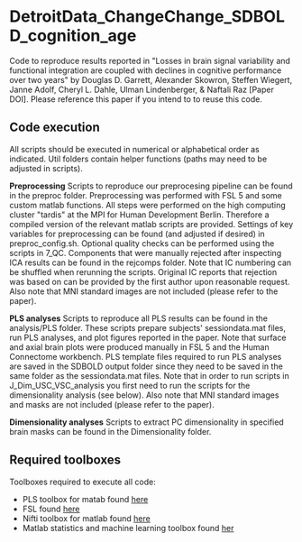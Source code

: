 # DetroitData_ChangeChange_SDBOLD_cognition_age
Code to reproduce results reported in "Losses in brain signal variability and functional integration are coupled with declines in cognitive performance over two years" by Douglas D. Garrett, Alexander Skowron, Steffen Wiegert, Janne Adolf, Cheryl L. Dahle, Ulman Lindenberger, & Naftali Raz [Paper DOI]. Please reference this paper if you intend to to reuse this code.

## Code execution
All scripts should be executed in numerical or alphabetical order as indicated. Util folders contain helper functions (paths may need to be adjusted in scripts).

**Preprocessing**
Scripts to reproduce our preprocesing pipeline can be found in the preproc folder. Preprocessing was performed with FSL 5 and some custom matlab functions. All steps were performed on the high computing cluster "tardis" at the MPI for Human Development Berlin. Therefore a compiled version of the relevant matlab scripts are provided. Settings of key variables for preprocessing can be found (and adjusted if desired) in preproc_config.sh. Optional quality checks can be performed using the scripts in 7_QC. Components that were manually rejected after inspecting ICA results can be found in the rejcomps folder. Note that IC numbering can be shuffled when rerunning the scripts. Original IC reports that rejection was based on can be provided by the first author upon reasonable request. Also note that MNI standard images are not included (please refer to the paper).

**PLS analyses**
Scripts to reproduce all PLS results can be found in the analysis/PLS folder. These scripts prepare subjects' sessiondata.mat files, run PLS analyses, and plot figures reported in the paper. Note that surface and axial brain plots were produced manually in FSL 5 and the Human Connectome workbench. PLS template files required to run PLS analyses are saved in the SDBOLD output folder since they need to be saved in the same folder as the sessiondata.mat files. Note that in order to run scripts in J_Dim_USC_VSC_analysis you first need to run the scripts for the dimensionality analysis (see below). Also note that MNI standard images and masks are not included (please refer to the paper).

**Dimensionality analyses**
Scripts to extract PC dimensionality in specified brain masks can be found in the Dimensionality folder.

## Required toolboxes
Toolboxes required to execute all code:

* PLS toolbox for matab found [here](https://www.rotman-baycrest.on.ca/index.php?section=84 "Title")
* FSL found [here](https://www.rotman-baycrest.on.ca/index.php?section=84 "Title")
* Nifti toolbox for matlab found [here](https://de.mathworks.com/matlabcentral/fileexchange/8797-tools-for-nifti-and-analyze-image "Title")
* Matlab statistics and machine learning toolbox found [her](https://de.mathworks.com/products/statistics.html "Title")